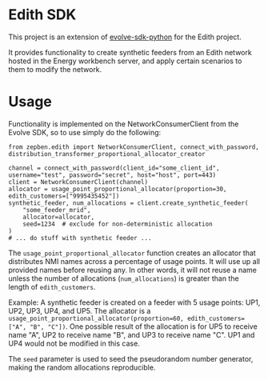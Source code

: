 # Edith SDK #

This project is an extension of [evolve-sdk-python](https://github.com/zepben/evolve-sdk-python) for the Edith project.

It provides functionality to create synthetic feeders from an Edith network hosted in the Energy workbench server,
and apply certain scenarios to them to modify the network.

# Usage #

Functionality is implemented on the NetworkConsumerClient from the Evolve SDK, so to use simply do the following:

    from zepben.edith import NetworkConsumerClient, connect_with_password, distribution_transformer_proportional_allocator_creator
    
    channel = connect_with_password(client_id="some_client_id", username="test", password="secret", host="host", port=443)
    client = NetworkConsumerClient(channel)
    allocator = usage_point_proportional_allocator(proportion=30, edith_customers=["9995435452"])
    synthetic_feeder, num_allocations = client.create_synthetic_feeder(
        "some_feeder_mrid",
        allocator=allocator,
        seed=1234  # exclude for non-deterministic allocation
    )
    # ... do stuff with synthetic feeder ...
    
The `usage_point_proportional_allocator` function creates an allocator that distributes NMI names across a percentage
of usage points. It will use up all provided names before reusing any. In other words, it will not reuse a name unless
the number of allocations (`num_allocations`) is greater than the length of `edith_customers`.

Example: A synthetic feeder is created on a feeder with 5 usage points: UP1, UP2, UP3, UP4, and UP5. The allocator is
a `usage_point_proportional_allocator(proportion=60, edith_customers=["A", "B", "C"])`. One possible result of the
allocation is for UP5 to receive name "A", UP2 to receive name "B", and UP3 to receive name "C". UP1 and UP4 would not
be modified in this case.

The `seed` parameter is used to seed the pseudorandom number generator, making the random allocations reproducible.
